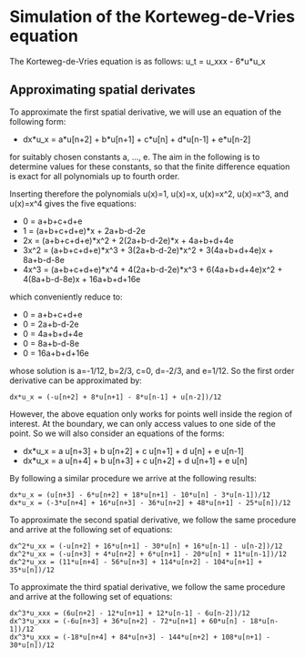# Simulation of the Korteweg-de-Vries equation

The Korteweg-de-Vries equation is as follows:
u\_t = u\_xxx - 6\*u\*u\_x

## Approximating spatial derivates
To approximate the first spatial derivative, we will
use an equation of the following form:

* dx\*u\_x = a\*u[n+2] + b\*u[n+1] + c\*u[n] + d\*u[n-1] + e\*u[n-2]

for suitably chosen constants a, ..., e. The aim in the following is to
determine values for these constants, so that the finite difference equation
is exact for all polynomials up to fourth order.

Inserting therefore the polynomials u(x)=1, u(x)=x, u(x)=x^2, u(x)=x^3, and
u(x)=x^4 gives the five equations:
* 0 = a+b+c+d+e
* 1 = (a+b+c+d+e)\*x + 2a+b-d-2e
* 2x = (a+b+c+d+e)\*x^2 + 2(2a+b-d-2e)\*x + 4a+b+d+4e
* 3x^2 = (a+b+c+d+e)\*x^3 + 3(2a+b-d-2e)\*x^2 + 3(4a+b+d+4e)x + 8a+b-d-8e
* 4x^3 = (a+b+c+d+e)\*x^4 + 4(2a+b-d-2e)\*x^3 + 6(4a+b+d+4e)x^2 + 4(8a+b-d-8e)x + 16a+b+d+16e

which conveniently reduce to:
* 0 = a+b+c+d+e
* 0 = 2a+b-d-2e
* 0 = 4a+b+d+4e
* 0 = 8a+b-d-8e
* 0 = 16a+b+d+16e

whose solution is a=-1/12, b=2/3, c=0, d=-2/3, and e=1/12.  So the first order
derivative can be approximated by:

```
dx*u_x = (-u[n+2] + 8*u[n+1] - 8*u[n-1] + u[n-2])/12
```

However, the above equation only works for points well inside the region of
interest. At the boundary, we can only access values to one side of the point.
So we will also consider an equations of the forms:
* dx\*u\_x = a u[n+3] + b u[n+2] + c u[n+1] + d u[n] + e u[n-1]
* dx\*u\_x = a u[n+4] + b u[n+3] + c u[n+2] + d u[n+1] + e u[n]

By following a similar procedure we arrive at the following results:
 
```
dx*u_x = (u[n+3] - 6*u[n+2] + 18*u[n+1] - 10*u[n] - 3*u[n-1])/12
dx*u_x = (-3*u[n+4] + 16*u[n+3] - 36*u[n+2] + 48*u[n+1] - 25*u[n])/12
```

To approximate the second spatial derivative, we follow the same procedure
and arrive at the following set of equations:

```
dx^2*u_xx = (-u[n+2] + 16*u[n+1] - 30*u[n] + 16*u[n-1] - u[n-2])/12
dx^2*u_xx = (-u[n+3] + 4*u[n+2] + 6*u[n+1] - 20*u[n] + 11*u[n-1])/12
dx^2*u_xx = (11*u[n+4] - 56*u[n+3] + 114*u[n+2] - 104*u[n+1] + 35*u[n])/12
```

To approximate the third spatial derivative, we follow the same procedure
and arrive at the following set of equations:

```
dx^3*u_xxx = (6u[n+2] - 12*u[n+1] + 12*u[n-1] - 6u[n-2])/12
dx^3*u_xxx = (-6u[n+3] + 36*u[n+2] - 72*u[n+1] + 60*u[n] - 18*u[n-1])/12
dx^3*u_xxx = (-18*u[n+4] + 84*u[n+3] - 144*u[n+2] + 108*u[n+1] - 30*u[n])/12
```

